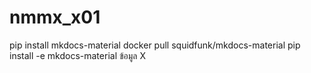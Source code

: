 # nmmx_x01
pip install mkdocs-material
docker pull squidfunk/mkdocs-material
pip install -e mkdocs-material
ข้อมูล X
